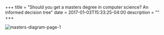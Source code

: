 +++
title = "Should you get a masters degree in computer science? An informed decision tree"
date = 2017-01-03T15:33:25-04:00
description = ""
+++

<img class="alignnone size-full wp-image-2812" src="/images/omscs-flowchart.png" alt="masters-diagram-page-1" />